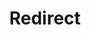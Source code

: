 ---
layout: src/layouts/Redirect.astro
title: Redirect
redirect: /docs/best-practices/self-hosted/high-availability
pubDate:  2023-01-01
navSearch: false
navSitemap: false
navMenu: false
---